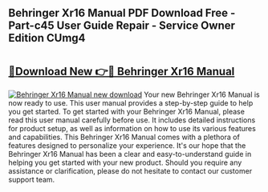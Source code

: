 ## Behringer Xr16 Manual PDF Download Free - Part-c45 User Guide Repair - Service Owner Edition CUmg4

# <h2><a href="http://bc27232.oget.top/?id=Behringer+Xr16+Manual">🔗Download New 👉🔴 Behringer Xr16 Manual</a></h2>

[![Behringer Xr16 Manual new download](https://i.imgur.com/5g1atiW.png)](http://bc27232.oget.top/?id=Behringer+Xr16+Manual)
Your new Behringer Xr16 Manual is now ready to use. This user manual provides a step-by-step guide to help you get started. To get started with your Behringer Xr16 Manual, please read this user manual carefully before use. It includes detailed instructions for product setup, as well as information on how to use its various features and capabilities. This Behringer Xr16 Manual comes with a plethora of features designed to personalize your experience. It's our hope that the Behringer Xr16 Manual has been a clear and easy-to-understand guide in helping you get started with your new product. Should you require any assistance or clarification, please do not hesitate to contact our customer support team.
